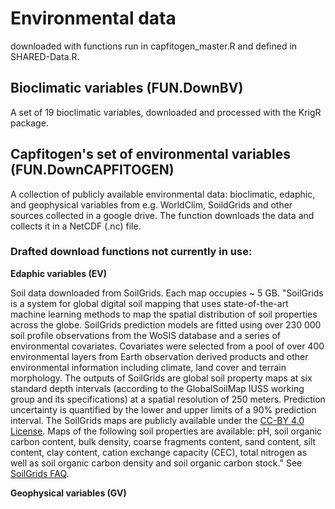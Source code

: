 # Environmental data

downloaded with functions run in capfitogen_master.R and defined in SHARED-Data.R. 

## Bioclimatic variables (FUN.DownBV)

A set of 19 bioclimatic variables, downloaded and processed with the KrigR package.

## Capfitogen's set of environmental variables (FUN.DownCAPFITOGEN)

A collection of publicly available environmental data: bioclimatic, edaphic, and geophysical variables from e.g. WorldClim, SoildGrids and other sources collected in a google drive. The function downloads the data and collects it in a NetCDF (.nc) file. 

### Drafted download functions not currently in use: 

**Edaphic variables (EV)**

Soil data downloaded from SoilGrids. Each map occupies ~ 5 GB. "SoilGrids is a system for global digital soil mapping that uses state-of-the-art machine learning methods to map the spatial distribution of soil properties across the globe. SoilGrids prediction models are fitted using over 230 000 soil profile observations from the WoSIS database and a series of environmental covariates. Covariates were selected from a pool of over 400 environmental layers from Earth observation derived products and other environmental information including climate, land cover and terrain morphology. The outputs of SoilGrids are global soil property maps at six standard depth intervals (according to the GlobalSoilMap IUSS working group and its specifications) at a spatial resolution of 250 meters. Prediction uncertainty is quantified by the lower and upper limits of a 90% prediction interval. The SoilGrids maps are publicly available under the [CC-BY 4.0 License](https://creativecommons.org/licenses/by/4.0/). Maps of the following soil properties are available: pH, soil organic carbon content, bulk density, coarse fragments content, sand content, silt content, clay content, cation exchange capacity (CEC), total nitrogen as well as soil organic carbon density and soil organic carbon stock." See [SoilGrids FAQ](https://www.isric.org/explore/soilgrids/faq-soilgrids).

**Geophysical variables (GV)**

